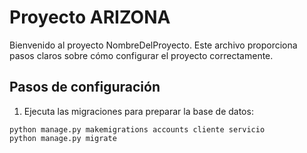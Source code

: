 # Proyecto ARIZONA

Bienvenido al proyecto NombreDelProyecto. Este archivo proporciona pasos claros sobre cómo configurar el proyecto correctamente.

## Pasos de configuración

1. Ejecuta las migraciones para preparar la base de datos:

```Terminal.
python manage.py makemigrations accounts cliente servicio
python manage.py migrate
